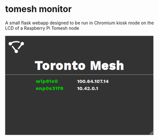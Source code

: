 # tomesh monitor

A small flask webapp designed to be run in Chromium kiosk mode on the LCD of a Raspberry Pi Tomesh node

![screenshot](screenshot.png)
